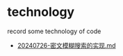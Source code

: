 # technology
record some technology of code

- [20240726-密文模糊搜索的实现.md](./docs/20240726-密文模糊搜索的实现.md)
